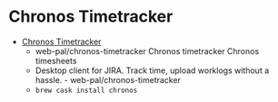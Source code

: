 # Chronos Timetracker
- [Chronos Timetracker](https://github.com/web-pal/chronos-timetracker)
  -  web-pal/chronos-timetracker Chronos timetracker Chronos timesheets
  - Desktop client for JIRA. Track time, upload worklogs without a hassle. - web-pal/chronos-timetracker
  - `brew cask install chronos`
